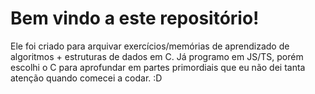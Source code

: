 # Bem vindo a este repositório!

Ele foi criado para arquivar exercícios/memórias de aprendizado de algoritmos + estruturas de dados em C. Já programo em JS/TS, porém escolhi o C para aprofundar em partes primordiais que eu não dei tanta atenção quando comecei a codar. :D
